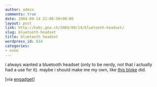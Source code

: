 ```yaml
---
author: admin
comments: true
date: 2004-09-14 21:08:50+00:00
layout: post
link: http://habi.gna.ch/2004/09/14/bluetooth-headset/
slug: bluetooth-headset
title: bluetooth headset
wordpress_id: 614
categories:
- none
---
```


i always wanted a bluetooth headset (only to be nerdy, not that i actually had a use for it). maybe i should make me my own, like [this bloke](http://www.g4techtv.com/screensavers/features/47966/Yoshis_Mod_Tips_Project_OldSchool_Bluetooth.html) did.

[via [engadget](http://www.engadget.com/entry/4844164538552507/)]
